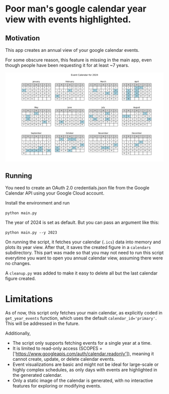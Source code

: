 # Poor man's google calendar year view with events highlighted.

## Motivation
This app creates an annual view of your google calendar events.

For some obscure reason, this feature is missing in the main app, even though people have been requesting it for at least ~7 years.

![alt text](example.png)

## Running

You need to create an OAuth 2.0 credentials.json file from the Google Calendar API using your Google Cloud account.

Install the environment and run 

`python main.py`

The year of 2024 is set as default. But you can pass an argument like this:

`python main.py --y 2023`

On running the script, it fetches your calendar (`.ics`) data into memory and plots its year view. After that, it saves the created figure in a `calendars` subdirectory. This part was made so that you may not need to run this script everytime you want to open you annual calendar view, assuming there were no changes.

A `cleanup.py` was added to make it easy to delete all but the last calendar figure created.

# Limitations

As of now, this script only fetches your main calendar, as explicitly coded in `get_year_events` function, which uses the default `calendar_id='primary'`. This will be addressed in the future.

Additionally,

- The script only supports fetching events for a single year at a time.
- It is limited to read-only access (SCOPES = ['https://www.googleapis.com/auth/calendar.readonly']), meaning it cannot create, update, or delete calendar events.
- Event visualizations are basic and might not be ideal for large-scale or highly complex schedules, as only days with events are highlighted in the generated calendar.
- Only a static image of the calendar is generated, with no interactive features for exploring or modifying events.